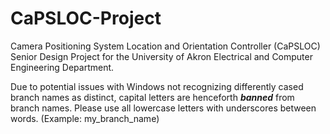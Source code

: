 CaPSLOC-Project
===============

Camera Positioning System Location and Orientation Controller (CaPSLOC) Senior Design Project for the University of Akron Electrical and Computer Engineering Department.

Due to potential issues with Windows not recognizing differently cased branch names as distinct, capital letters are henceforth ***banned*** from branch names. Please use all lowercase letters with underscores between words. (Example: my_branch_name)